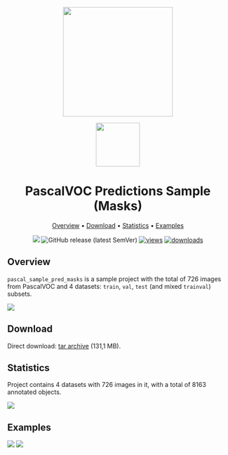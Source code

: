 <div align="center" markdown> 

<img src="https://i.imgur.com/UdBujFN.png" width="250"/> <br>

<img src="https://i.imgur.com/Lp99CaR.png" width="100"/> 

# PascalVOC Predictions Sample (Masks)

<p align="center">

  <a href="#overview">Overview</a> •
  <a href="#download">Download</a> •
  <a href="#statistics">Statistics</a> •
  <a href="#examples">Examples</a>
</p>

[![](https://img.shields.io/badge/slack-chat-green.svg?logo=slack)](https://supervise.ly/slack) 
![GitHub release (latest SemVer)](https://img.shields.io/github/v/release/supervisely-ecosystem/pascal_sample_gt)
[![views](https://app.supervise.ly/public/api/v3/ecosystem.counters?repo=supervisely-ecosystem/pascal_sample_gt&counter=views&label=views)](https://supervise.ly)
[![downloads](https://app.supervise.ly/public/api/v3/ecosystem.counters?repo=supervisely-ecosystem/pascal_sample_gt&counter=downloads&label=downloads)](https://supervise.ly)
</div>



## Overview 

`pascal_sample_pred_masks` is a sample project with the total of 726 images from PascalVOC and 4 datasets: `train`, `val`, `test` (and mixed `trainval`) subsets.

![](https://i.imgur.com/bJm1fD7.png)

## Download

Direct download: [tar archive](https://cloud.enterprise.deepsystems.io/s/geOhYVf3Tfty8Hq/download) (131,1 MB).

## Statistics

Project contains 4 datasets with 726 images in it, with a total of 8163 annotated objects. 

![](https://i.imgur.com/rKumMF5.png)

## Examples

![](https://i.imgur.com/JHtK0ST.png) ![](https://i.imgur.com/u6cdDat.png) 
